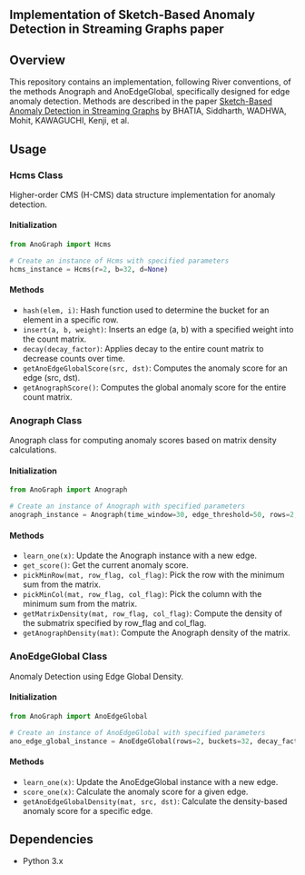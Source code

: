 ## Implementation of Sketch-Based Anomaly Detection in Streaming Graphs paper
## Overview

This repository contains an implementation, following River conventions, of the methods Anograph and AnoEdgeGlobal, specifically designed for edge anomaly detection. Methods are described in the paper [Sketch-Based Anomaly Detection in Streaming Graphs](https://dl.acm.org/doi/abs/10.1145/3580305.3599504) by BHATIA, Siddharth, WADHWA, Mohit, KAWAGUCHI, Kenji, et al. 

## Usage

### Hcms Class

Higher-order CMS (H-CMS) data structure implementation for anomaly detection.

#### Initialization

```python
from AnoGraph import Hcms

# Create an instance of Hcms with specified parameters
hcms_instance = Hcms(r=2, b=32, d=None)
```

#### Methods

- `hash(elem, i)`: Hash function used to determine the bucket for an element in a specific row.
- `insert(a, b, weight)`: Inserts an edge (a, b) with a specified weight into the count matrix.
- `decay(decay_factor)`: Applies decay to the entire count matrix to decrease counts over time.
- `getAnoEdgeGlobalScore(src, dst)`: Computes the anomaly score for an edge (src, dst).
- `getAnographScore()`: Computes the global anomaly score for the entire count matrix.

### Anograph Class

Anograph class for computing anomaly scores based on matrix density calculations.

#### Initialization

```python
from AnoGraph import Anograph

# Create an instance of Anograph with specified parameters
anograph_instance = Anograph(time_window=30, edge_threshold=50, rows=2, buckets=32)
```

#### Methods

- `learn_one(x)`: Update the Anograph instance with a new edge.
- `get_score()`: Get the current anomaly score.
- `pickMinRow(mat, row_flag, col_flag)`: Pick the row with the minimum sum from the matrix.
- `pickMinCol(mat, row_flag, col_flag)`: Pick the column with the minimum sum from the matrix.
- `getMatrixDensity(mat, row_flag, col_flag)`: Compute the density of the submatrix specified by row_flag and col_flag.
- `getAnographDensity(mat)`: Compute the Anograph density of the matrix.

### AnoEdgeGlobal Class

Anomaly Detection using Edge Global Density.

#### Initialization

```python
from AnoGraph import AnoEdgeGlobal

# Create an instance of AnoEdgeGlobal with specified parameters
ano_edge_global_instance = AnoEdgeGlobal(rows=2, buckets=32, decay_factor=0.9)
```

#### Methods

- `learn_one(x)`: Update the AnoEdgeGlobal instance with a new edge.
- `score_one(x)`: Calculate the anomaly score for a given edge.
- `getAnoEdgeGlobalDensity(mat, src, dst)`: Calculate the density-based anomaly score for a specific edge.

## Dependencies

- Python 3.x